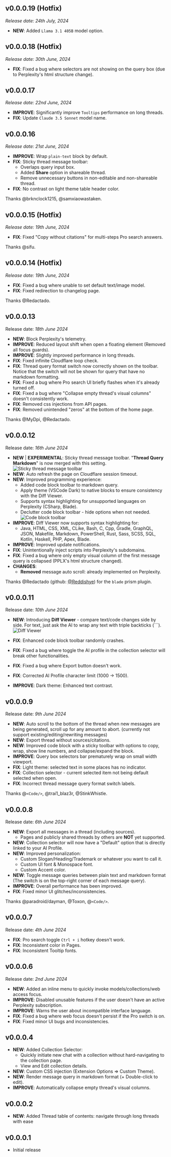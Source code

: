## v0.0.0.19 (Hotfix)

_Release date: 24th July, 2024_

-   **NEW**: Added `Llama 3.1 405B` model option.

## v0.0.0.18 (Hotfix)

_Release date: 30th June, 2024_

-   **FIX**: Fixed a bug where selectors are not showing on the query box (due to Perplexity's html structure change).

## v0.0.0.17

_Release date: 22nd June, 2024_

-   **IMPROVE**: Significantly improve `Tooltips` performance on long threads.
-   **FIX**: Update `Claude 3.5 Sonnet` model name.

## v0.0.0.16

_Release date: 21st June, 2024_

-   **IMPROVE**: Wrap `plain-text` block by default.
-   **FIX**: Sticky thread message toolbar:
    -   Overlaps query input box.
    -   Added **Share** option in shareable thread.
    -   Remove unnecessary buttons in non-editable and non-shareable thread.
-   **FIX**: No contrast on light theme table header color.

Thanks @brknclock1215, @samxiaowastaken.

## v0.0.0.15 (Hotfix)

_Release date: 19th June, 2024_

-   **FIX**: Fixed "Copy without citations" for multi-steps Pro search answers.

Thanks @sifu.

## v0.0.0.14 (Hotfix)

_Release date: 19th June, 2024_

-   **FIX**: Fixed a bug where unable to set default text/image model.
-   **FIX**: Fixed redirection to changelog page.

Thanks @Redactado.

## v0.0.0.13

Release date: _18th June 2024_

-   **NEW**: Block Perplexity's telemetry.
-   **IMPROVE**: Reduced layout shift when open a floating element (Removed all focus guards).
-   **IMPROVE**: Slightly improved performance in long threads.
-   **FIX**: Fixed infinite Cloudflare loop check.
-   **FIX**: Thread query format switch now correctly shown on the toolbar. Notice that the switch will not be shown for query that have no markdown formatting.
-   **FIX**: Fixed a bug where Pro search UI briefly flashes when it's already turned off.
-   **FIX**: Fixed a bug where "Collapse empty thread's visual columns" doesn't consistently work.
-   **FIX**: Removed css injections from API pages.
-   **FIX**: Removed unintended "zeros" at the bottom of the home page.

Thanks @MyDpi, @Redactado.

## v0.0.0.12

Release date: _16th June 2024_

-   **NEW** | **EXPERIMENTAL**: Sticky thread message toolbar. "**Thread Query Markdown**" is now merged with this setting.
    ![Sticky thread message toolbar](https://i.imgur.com/WRD4ISa.png)
-   **NEW**: Auto refresh the page on Cloudflare session timeout.
-   **NEW**: Improved programming experience:
    -   Added code block toolbar to markdown query.
    -   Apply theme (VSCode Dark) to native blocks to ensure consistency with the Diff Viewer.
    -   Supports syntax highlighting for unsupported languages on Perplexity (CSharp, Blade).
    -   Declutter code block toolbar - hide options when not needed.
        ![Code block toolbar](https://i.imgur.com/SlgQ1MU.png)
-   **IMPROVE**: Diff Viewer now supports syntax highlighting for:
    -   Java, HTML, CSS, XML, CLike, Bash, C, Cpp, Gradle, GraphQL, JSON, Makefile, Markdown, PowerShell, Rust, Sass, SCSS, SQL, Kotlin, Haskell, PHP, Apex, Blade.
-   **IMPROVE**: Improved update notifications.
-   **FIX**: Unintentionally inject scripts into Perplexity's subdomains.
-   **FIX**: Fixed a bug where only empty visual column of the first message query is collapsed (PPLX's html structure changed).
-   **CHANGES**:
    -   **Removed** message auto scroll: already implemented on Perplexity.

Thanks @Redactado (github: [@Reddishye](https://github.com/Reddishye)) for the `blade` prism plugin.

## v0.0.0.11

Release date: _10th June 2024_

-   **NEW**: Introducing **Diff Viewer** - compare text/code changes side by side. For text, just ask the AI to wrap any text with triple backticks (\`\`\`).
    ![Diff Viewer](https://i.imgur.com/wr6kTtW.png)

-   **FIX**: Enhanced code block toolbar randomly crashes.
-   **FIX**: Fixed a bug where toggle the AI profile in the collection selector will break other functionalities.
-   **FIX**: Fixed a bug where Export button doesn't work.
-   **FIX**: Corrected AI Profile character limit (1000 -> 1500).
-   **IMPROVE**: Dark theme: Enhanced text contrast.

## v0.0.0.9

Release date: _9th June 2024_

-   **NEW**: Auto scroll to the bottom of the thread when new messages are being generated, scroll up for any amount to abort. (currently not support existing/editing/rewriting messages)
-   **NEW**: Export thread without sources/citations.
-   **NEW**: Improved code block with a sticky toolbar with options to copy, wrap, show line numbers, and collapse/expand the block.
-   **IMPROVE**: Query box selectors bar prematurely wrap on small width viewport.
-   **FIX**: Light theme: selected text in some places has no indicator.
-   **FIX**: Collection selector - current selected item not being default selected when open.
-   **FIX**: Incorrect thread message query format switch labels.

Thanks @`<Code/>`, @trai1_blaz3r, @StinkWhistle.

## v0.0.0.8

Release date: _6th June 2024_

-   **NEW**: Export all messages in a thread (including sources).
    -   Pages and publicly shared threads by others are **NOT** yet supported.
-   **NEW**: Collection selector will now have a "Default" option that is directly linked to your AI Profile.
-   **NEW**: Improved personalization:
    -   Custom Slogan/Heading/Trademark or whatever you want to call it.
    -   Custom UI font & Monospace font.
    -   Custom Accent color.
-   **NEW**: Toggle message queries between plain text and markdown format (The switch is on the top-right corner of each message query).
-   **IMPROVE**: Overall performance has been improved.
-   **FIX**: Fixed minor UI glitches/inconsistencies.

Thanks @paradroid/dayman, @Toxon, @`<Code/>`.

## v0.0.0.7

Release date: _4th June 2024_

-   **FIX**: Pro search toggle `Ctrl + i` hotkey doesn't work.
-   **FIX**: Inconsistent color in Pages.
-   **FIX**: Inconsistent Tooltip fonts.

## v0.0.0.6

Release date: _2nd June 2024_

-   **NEW**: Added an inline menu to quickly invoke models/collections/web access focus.
-   **IMPROVE**: Disabled unusable features if the user doesn't have an active Perplexity subscription.
-   **IMPROVE**: Warns the user about incompatible interface language.
-   **FIX**: Fixed a bug where web focus doesn't persist if the Pro switch is on.
-   **FIX**: Fixed minor UI bugs and inconsistencies.

## v0.0.0.4

-   **NEW**: Added Collection Selector:
    -   Quickly initiate new chat with a collection without hard-navigating to the collection page.
    -   View and Edit collection details.
-   **NEW**: Custom CSS injection (Extension Options => Custom Theme).
-   **NEW**: Render message query in markdown format (+ Double-click to edit).
-   **IMPROVE**: Automatically collapse empty thread's visual columns.

## v0.0.0.2

-   **NEW**: Added Thread table of contents: navigate through long threads with ease

## v0.0.0.1

-   Initial release
